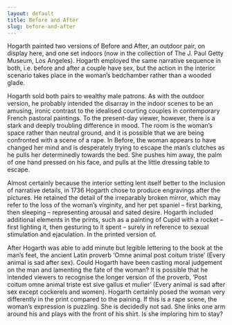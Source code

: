 ```yaml
---
layout: default
title: Before and After
slug: before-and-after
---
```

Hogarth painted two versions of Before and After, an outdoor pair, on display here, and one set indoors (now in the collection of The J. Paul Getty Museum, Los Angeles). Hogarth employed the same narrative sequence in both, i.e. before and after a couple have sex, but the action in the interior scenario takes place in the woman’s bedchamber rather than a wooded glade.

Hogarth sold both pairs to wealthy male patrons. As with the outdoor version, he probably intended the disarray in the indoor scenes to be an amusing, ironic contrast to the idealised courting couples in contemporary French pastoral paintings. To the present-day viewer, however, there is a stark and deeply troubling difference in mood. The room is the woman’s space rather than neutral ground, and it is possible that we are being confronted with a scene of a rape. In Before, the woman appears to have changed her mind and is desperately trying to escape the man’s clutches as he pulls her determinedly towards the bed. She pushes him away, the palm of one hand pressed on his face, and pulls at the little dressing table to escape.

Almost certainly because the interior setting lent itself better to the inclusion of narrative details, in 1736 Hogarth chose to produce engravings after the pictures. He retained the detail of the irreparably broken mirror, which may refer to the loss of the woman’s virginity, and her pet spaniel – first barking, then sleeping – representing arousal and sated desire. Hogarth included additional elements in the prints, such as a painting of Cupid with a rocket – first lighting it, then gesturing to it spent – surely in reference to sexual stimulation and ejaculation. In the printed version of.

After Hogarth was able to add minute but legible lettering to the book at the man’s feet, the ancient Latin proverb ‘Omne animal post coitum triste’ (Every animal is sad after sex). Could Hogarth have been casting moral judgement on the man and lamenting the fate of the woman? It is possible that he intended viewers to recognise the longer version of the proverb, ‘Post coitum omne animal triste est sive gallus et mulier’ (Every animal is sad after sex except cockerels and women). Hogarth certainly posed the woman very differently in the print compared to the paining. If this is a rape scene, the woman’s expression is puzzling. She is decidedly not sad. She links one arm around his and plays with the front of his shirt. Is she imploring him to stay?
